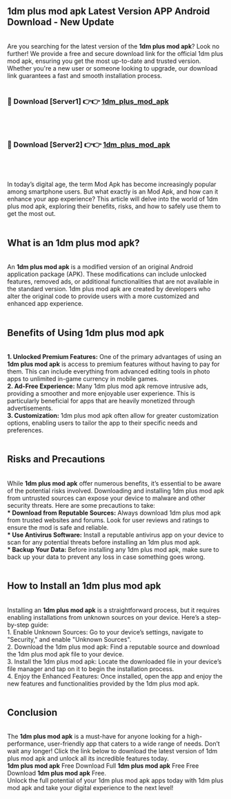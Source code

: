 ## 1dm plus mod apk Latest Version APP Android Download - New Update
<br>
Are you searching for the latest version of the <strong>1dm plus mod apk</strong>? Look no further! We provide a free and secure download link for the official 1dm plus mod apk, ensuring you get the most up-to-date and trusted version. Whether you're a new user or someone looking to upgrade, our download link guarantees a fast and smooth installation process.
<br>
<br>
<h3>🔴 Download [Server1] 👉👉 <a href="https://modyolo.store/1dm+plus+mod+apk">1dm_plus_mod_apk</a></h3><br>
<br>
<h3>🔴 Download [Server2] 👉👉 <a href="https://modyolo.store/1dm+plus+mod+apk">1dm_plus_mod_apk</a></h3><br>
<br>
<br>
In today’s digital age, the term Mod Apk has become increasingly popular among smartphone users. But what exactly is an Mod Apk, and how can it enhance your app experience? This article will delve into the world of 1dm plus mod apk, exploring their benefits, risks, and how to safely use them to get the most out.
<br>
<br>
<h2>What is an 1dm plus mod apk?</h2>
<br>
An <strong>1dm plus mod apk</strong> is a modified version of an original Android application package (APK). These modifications can include unlocked features, removed ads, or additional functionalities that are not available in the standard version. 1dm plus mod apk are created by developers who alter the original code to provide users with a more customized and enhanced app experience.
<br>
<br>
<h2>Benefits of Using 1dm plus mod apk</h2>
<br>
<strong> 1. Unlocked Premium Features:</strong> One of the primary advantages of using an <strong>1dm plus mod apk</strong> is access to premium features without having to pay for them. This can include everything from advanced editing tools in photo apps to unlimited in-game currency in mobile games.
<br>
<strong> 2. Ad-Free Experience:</strong> Many 1dm plus mod apk remove intrusive ads, providing a smoother and more enjoyable user experience. This is particularly beneficial for apps that are heavily monetized through advertisements.
<br>
<strong> 3. Customization:</strong> 1dm plus mod apk often allow for greater customization options, enabling users to tailor the app to their specific needs and preferences.
<br>
<br>
<h2>Risks and Precautions</h2>
<br>
While <strong>1dm plus mod apk</strong> offer numerous benefits, it’s essential to be aware of the potential risks involved. Downloading and installing 1dm plus mod apk from untrusted sources can expose your device to malware and other security threats. Here are some precautions to take:
<br>
<strong> * Download from Reputable Sources:</strong> Always download 1dm plus mod apk from trusted websites and forums. Look for user reviews and ratings to ensure the mod is safe and reliable.
<br>
<strong> * Use Antivirus Software:</strong> Install a reputable antivirus app on your device to scan for any potential threats before installing an 1dm plus mod apk.
<br>
<strong> * Backup Your Data:</strong> Before installing any 1dm plus mod apk, make sure to back up your data to prevent any loss in case something goes wrong.
<br>
<br>
<h2>How to Install an 1dm plus mod apk</h2>
<br>
Installing an <strong>1dm plus mod apk</strong> is a straightforward process, but it requires enabling installations from unknown sources on your device. Here’s a step-by-step guide:
<br>
 1. Enable Unknown Sources: Go to your device’s settings, navigate to "Security," and enable "Unknown Sources".
<br>
 2. Download the 1dm plus mod apk: Find a reputable source and download the 1dm plus mod apk file to your device.
<br>
 3. Install the 1dm plus mod apk: Locate the downloaded file in your device’s file manager and tap on it to begin the installation process.
<br>
 4. Enjoy the Enhanced Features: Once installed, open the app and enjoy the new features and functionalities provided by the 1dm plus mod apk.
<br>
<br>
<h2><strong>Conclusion</strong></h2>
<br>
The <strong>1dm plus mod apk</strong> is a must-have for anyone looking for a high-performance, user-friendly app that caters to a wide range of needs. Don’t wait any longer! Click the link below to download the latest version of 1dm plus mod apk and unlock all its incredible features today.
<br>
<strong>1dm plus mod apk</strong> Free Download Full <strong>1dm plus mod apk</strong> Free Free Download <strong>1dm plus mod apk</strong> Free.
<br>
Unlock the full potential of your 1dm plus mod apk apps today with 1dm plus mod apk and take your digital experience to the next level!